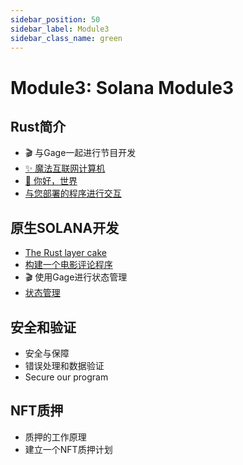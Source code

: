 ```yaml
---
sidebar_position: 50
sidebar_label: Module3
sidebar_class_name: green
---
```


# Module3: Solana Module3

## Rust简介

- 🎬 与Gage一起进行节目开发
- [✨ 魔法互联网计算机](./introduction-to-rust/the-magic-internet-computer/README.md)
- [📝 你好，世界](./introduction-to-rust/hello-world/README.md)
- [与您部署的程序进行交互](./introduction-to-rust/interact-wit-your-deployed-program/README.md)


## 原生SOLANA开发

- [The Rust layer cake](./native-solana-development/the-rust-layer-cake/README.md)
- [构建一个电影评论程序](./native-solana-development/build-a-movie-review-program/README.md)
- 🎬  使用Gage进行状态管理
- [状态管理](./native-solana-development/state-management/README.md)

## 安全和验证

- 安全与保障
- 错误处理和数据验证
- Secure our program

## NFT质押

- 质押的工作原理
- 建立一个NFT质押计划
